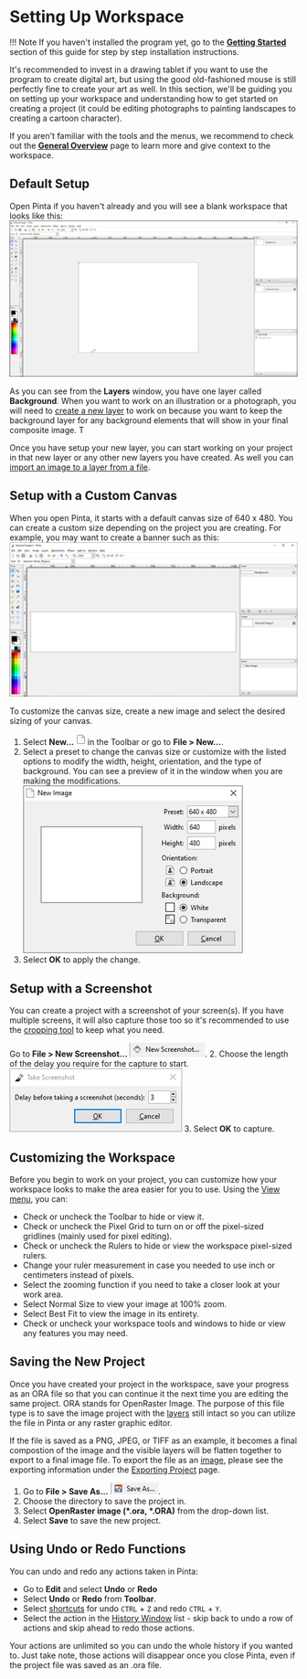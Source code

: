 # __Setting Up Workspace__ #

!!! Note
    If you haven't installed the program yet, go to the [**Getting Started**](start.md) section of this guide for step by step installation instructions.

It's recommended to invest in a drawing tablet if you want to use the program to create digital art, but using the good old-fashioned mouse is still perfectly fine to create your art as well. In this section, we'll be guiding you on setting up your workspace and understanding how to get started on creating a project (it could be editing photographs to painting landscapes to creating a cartoon character).

If you aren't familiar with the tools and the menus, we recommend to check out the [__General Overview__](overview.md) page to learn more and give context to the workspace.

## __Default Setup__ ##

Open Pinta if you haven't already and you will see a blank workspace that looks like this:  
![workspace](img/setup/workspace.png)

As you can see from the **Layers** window, you have one layer called __Background__. When you want to work on an illustration or a photograph, you will need to [create a new layer](layers.md) to work on because you want to keep the background layer for any background elements that will show in your final composite image. T

Once you have setup your new layer, you can start working on your project in that new layer or any other new layers you have created. As well you can [import an image to a layer from a file](layers.md#import-file-into-layer).

## __Setup with a Custom Canvas__ ##

When you open Pinta, it starts with a default canvas size of 640 x 480. You can create a custom size depending on the project you are creating. For example, you may want to create a banner such as this:
![canvas](img/setup/canvas.png)

To customize the canvas size, create a new image and select the desired sizing of your canvas.

1. Select __New...__ ![new](img/setup/new.png) in the Toolbar or go to **File > New...**.
2. Select a preset to change the canvas size or customize with the listed options to modify the width, height, orientation, and the type of background. You can see a preview of it in the window when you are making the modifications.  
![canvas change](img/setup/canvaschange.png)
3. Select __OK__ to apply the change.

## __Setup with a Screenshot__ ##

You can create a project with a screenshot of your screen(s). If you have multiple screens, it will also capture those too so it's recommended to use the [cropping tool](crop.md) to keep what you need.

Go to **File > New Screenshot...** ![screenshot](img/setup/screenshot.png).
2. Choose the length of the delay you require for the capture to start.  
![capture](img/setup/capture.png)
3. Select __OK__ to capture.  

## __Customizing the Workspace__ ##

Before you begin to work on your project, you can customize how your workspace looks to make the area easier for you to use. Using the [View menu](overview.md#Menu-Bar-Features), you can:
- Check or uncheck the Toolbar to hide or view it.
- Check or uncheck the Pixel Grid to turn on or off the pixel-sized gridlines (mainly used for pixel editing).
- Check or uncheck the Rulers to hide or view the workspace pixel-sized rulers.
- Change your ruler measurement in case you needed to use inch or centimeters instead of pixels.
- Select the zooming function if you need to take a closer look at your work area.
- Select Normal Size to view your image at 100% zoom.
- Select Best Fit to view the image in its entirety.
- Check or uncheck your workspace tools and windows to hide or view any features you may need.

## __Saving the New Project__ ##

Once you have created your project in the workspace, save your progress as an ORA file so that you can continue it the next time you are editing the same project. ORA stands for OpenRaster Image. The purpose of this file type is to save the image project with the [layers](concept.md#layers) still intact so you can utilize the file in Pinta or any raster graphic editor. 

If the file is saved as a PNG, JPEG, or TIFF as an example, it becomes a final compostion of the image and the visible layers will be flatten together to export to a final image file. To export the file as an [image](concept.md#image), please see the exporting information under the [Exporting Project](exportoverview.md) page.

1. Go to **File > Save As...** ![save as](img/setup/saveas.png).
2. Choose the directory to save the project in.
3. Select __OpenRaster image (*.ora, *.ORA)__ from the drop-down list.
4. Select __Save__ to save the new project.

## __Using Undo or Redo Functions__ ##

You can undo and redo any actions taken in Pinta:
- Go to **Edit** and select **Undo** or **Redo**
- Select **Undo** or **Redo** from **Toolbar**.
- Select [shortcuts](shortcuts.md) for undo `CTRL` + `Z` and redo `CTRL` + `Y`.
- Select the action in the [History Window](overview.md) list - skip back to undo a row of actions and skip ahead to redo those actions. 

Your actions are unlimited so you can undo the whole history if you wanted to. Just take note, those actions will disappear once you close Pinta, even if the project file was saved as an .ora file.
